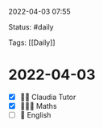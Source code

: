 2022-04-03 07:55

Status: #daily

Tags: [[Daily]]

# 2022-04-03
- [x] 🍅🍅 Claudia Tutor
- [x] 🍅🍅🍅 Maths
- [ ] 🍅 English